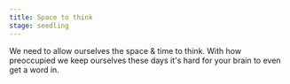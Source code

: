 ```yaml
---
title: Space to think
stage: seedling
---
```


We need to allow ourselves the space & time to think. With how preoccupied we keep ourselves these days it's hard for your brain to even get a word in.
